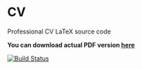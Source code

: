 # CV

Professional CV LaTeX source code

**You can download actual PDF version [here](https://github.com/litleleprikon/cv/releases/latest)**

[![Build Status](https://travis-ci.org/litleleprikon/cv.svg?branch=master)](https://travis-ci.org/litleleprikon/cv)